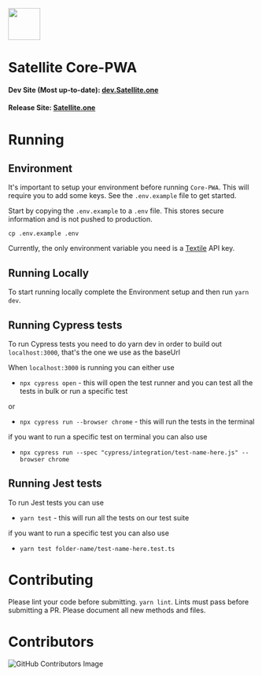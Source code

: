<img src="https://i.imgur.com/PdJwuII.png" height="65px" />

# Satellite Core-PWA

#### Dev Site (Most up-to-date): [dev.Satellite.one](https://dev.satellite.one)

#### Release Site: [Satellite.one](https://satellite.one)

# Running

## Environment

It's important to setup your environment before running `Core-PWA`. This will require you
to add some keys. See the `.env.example` file to get started.

Start by copying the `.env.example` to a `.env` file. This stores secure information and is not pushed to production.

```
cp .env.example .env
```

Currently, the only environment variable you need is a [Textile](https://www.textile.io) API key.


## Running Locally

To start running locally complete the Environment setup and then run `yarn dev`.

## Running Cypress tests

To run Cypress tests you need to do yarn dev in order to build out `localhost:3000`, that's the one we use as the baseUrl

When `localhost:3000` is running you can either use

- `npx cypress open` - this will open the test runner and you can test all the tests in bulk or run a specific test

or

- `npx cypress run --browser chrome` - this will run the tests in the terminal

if you want to run a specific test on terminal you can also use

- `npx cypress run --spec "cypress/integration/test-name-here.js" --browser chrome`

## Running Jest tests

To run Jest tests you can use

- `yarn test` - this will run all the tests on our test suite

if you want to run a specific test you can also use

- `yarn test folder-name/test-name-here.test.ts`

# Contributing

Please lint your code before submitting. `yarn lint`. Lints must pass before submitting a PR.
Please document all new methods and files.

# Contributors

![GitHub Contributors Image](https://contrib.rocks/image?repo=Satellite-im/Core-PWA)
